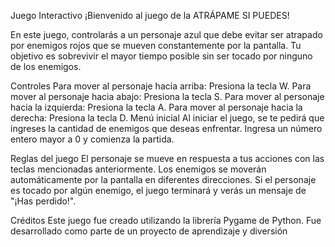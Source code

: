 Juego Interactivo
¡Bienvenido al juego de la ATRÁPAME SI PUEDES!

En este juego, controlarás a un personaje azul que debe evitar ser atrapado por enemigos rojos que se mueven constantemente por la pantalla. Tu objetivo es sobrevivir el mayor tiempo posible sin ser tocado por ninguno de los enemigos.

Controles
Para mover al personaje hacia arriba: Presiona la tecla W.
Para mover al personaje hacia abajo: Presiona la tecla S.
Para mover al personaje hacia la izquierda: Presiona la tecla A.
Para mover al personaje hacia la derecha: Presiona la tecla D.
Menú inicial
Al iniciar el juego, se te pedirá que ingreses la cantidad de enemigos que deseas enfrentar. Ingresa un número entero mayor a 0 y comienza la partida.

Reglas del juego
El personaje se mueve en respuesta a tus acciones con las teclas mencionadas anteriormente.
Los enemigos se moverán automáticamente por la pantalla en diferentes direcciones.
Si el personaje es tocado por algún enemigo, el juego terminará y verás un mensaje de "¡Has perdido!".

Créditos
Este juego fue creado utilizando la librería Pygame de Python. Fue desarrollado como parte de un proyecto de aprendizaje y diversión
